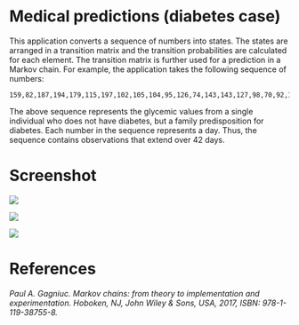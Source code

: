 # Medical predictions (diabetes case)
This application converts a sequence of numbers into states. The states are arranged in a transition matrix and the transition probabilities are calculated for each element. The transition matrix is further used for a prediction in a Markov chain. For example, the application takes the following sequence of numbers:
```
159,82,187,194,179,115,197,102,105,104,95,126,74,143,143,127,98,70,92,170,168,182,149,85,137,100,170,180,61,177,86,195,198,182,150,197,103,103,186,100,96,196
```

The above sequence represents the glycemic values from a single individual who does not have diabetes, but a family predisposition for diabetes. Each number in the sequence represents a day. Thus, the sequence contains observations that extend over 42 days.

# Screenshot

<kbd><img src="https://github.com/Gagniuc/Diabetes-prediction-using-Markov-Chains/blob/main/screenshot/Medical%20prediction%20on%20diabetes.gif" /></kbd>

<kbd><img src="https://github.com/Gagniuc/Diabetes-prediction-using-Markov-Chains/blob/main/screenshot/How%20to%201.png" /></kbd>

<kbd><img src="https://github.com/Gagniuc/Diabetes-prediction-using-Markov-Chains/blob/main/screenshot/How%20to%202.png" /></kbd>

# References

<i>Paul A. Gagniuc. Markov chains: from theory to implementation and experimentation. Hoboken, NJ,  John Wiley & Sons, USA, 2017, ISBN: 978-1-119-38755-8.</i>
